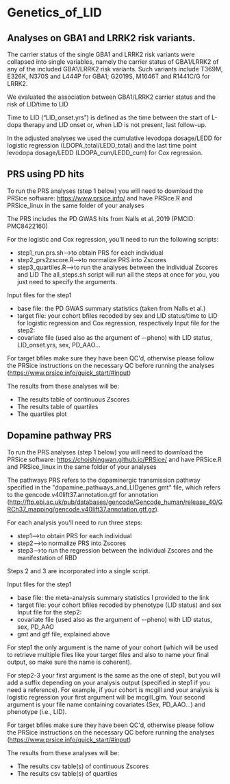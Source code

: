 # Genetics_of_LID

## Analyses on GBA1 and LRRK2 risk variants.

The carrier status of the single GBA1 and LRRK2 risk variants were collapsed into single variables, namely the carrier status of GBA1/LRRK2 of any of the included GBA1/LRRK2 risk variants. Such variants include T369M, E326K, N370S and L444P for GBA1; G2019S, M1646T and R1441C/G for LRRK2.

We evaluated the association between GBA1/LRRK2 carrier status and the risk of LID/time to LID

Time to LID (“LID_onset.yrs”) is defined as the time between the start of L-dopa therapy and LID onset or, when LID is not present, last follow-up.

In the adjusted analyses we used the cumulative levodopa dosage/LEDD for logistic regression (LDOPA_total/LEDD_total) and the last time point levodopa dosage/LEDD (LDOPA_cum/LEDD_cum) for Cox regression. 

## PRS using PD hits
To run the PRS analyses (step 1 below) you will need to download the PRSice software:
https://www.prsice.info/ and have PRSice.R and PRSice_linux in the same folder
of your analyses

The PRS includes the PD GWAS hits from Nalls et al.,2019 (PMCID: PMC8422160)

For the logistic and Cox regression, you'll need to run the following
scripts:
- step1_run.prs.sh-->to obtain PRS for each individual
- step2_prs2zscore.R-->to normalize PRS into Zscores
- step3_quartiles.R-->to run the analyses between the individual
Zscores and LID
The all_steps.sh script will run all the steps at once for you, you just need
to specify the arguments.

Input files for the step1
- base file: the PD GWAS summary statistics (taken from Nalls et al.)
- target file: your cohort bfiles recoded by sex and LID status/time to LID
for logistic regression and Cox regression, respectively
Input file for the step2:
- covariate file (used also as the argument of --pheno) with LID status, LID_onset.yrs, sex, PD_AAO...

For target bfiles make sure they have been QC'd, otherwise please follow the 
PRSice instructions on the necessary QC before running the analyses
(https://www.prsice.info/quick_start/#input)

The results from these analyses will be:
- The results table of continuous Zscores
- The results table of quartiles
- The quartiles plot

## Dopamine pathway PRS

To run the PRS analyses (step 1 below) you will need to download the PRSice software:
https://choishingwan.github.io/PRSice/ and have PRSice.R and PRSice_linux in the same folder
of your analyses

The pathways PRS refers to the dopaminergic transmission pathway specified in the "dopamine_pathways_and_LIDgenes.gmt" file, which refers to the gencode.v40lift37.annotation.gtf for annotation (http://ftp.ebi.ac.uk/pub/databases/gencode/Gencode_human/release_40/GRCh37_mapping/gencode.v40lift37.annotation.gtf.gz).

For each analysis you'll need to run three steps:
- step1-->to obtain PRS for each individual
- step2-->to normalize PRS into Zscores
- step3-->to run the regression between the individual
Zscores and the manifestation of RBD

Steps 2 and 3 are incorporated into a single script.

Input files for the step1
- base file: the meta-analysis summary statistics I provided to the link
- target file: your cohort bfiles recoded by phenotype (LID status) and sex
Input file for the step2:
- covariate file (used also as the argument of --pheno) with LID status, sex, PD_AAO
- gmt and gtf file, explained above

For step1 the only argument is the name of your cohort (which will be used to retrieve multiple files like your target files and also to name your final output, so make sure the name is coherent). 

For step2-3 your first argument is the same as the one of step1, but you will add a suffix depending on your analysis output (specified in step1 if you need a reference). For example, if your cohort is mcgill and your analysis is logistic regression your first argument will be mcgill_glm. Your second argument is your file name containing covariates (Sex, PD_AAO...) and phenotype (i.e., LID).

For target bfiles make sure they have been QC'd, otherwise please follow the 
PRSice instructions on the necessary QC before running the analyses
(https://www.prsice.info/quick_start/#input)

The results from these analyses will be:
- The results csv table(s) of continuous Zscores
- The results csv table(s) of quartiles
